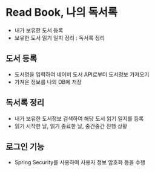 # Read Book, 나의 독서록
* 내가 보유한 도서 등록
* 보유한 도서 읽기 일지 정리 : 독서록 정리

## 도서 등록
* 도서명을 입력하여 네이버 도서 API로부터 도서정보 가져오기
* 가져온 정보를 나의 DB에 저장

## 독서록 정리
* 내가 보유한 도서정보 검색하여 해당 도서 읽기 일지를 등록
* 읽기 시작한 날, 읽기 종료한 날, 중간중간 진행 상황

## 로그인 기능
* Spring Security를 사용하여 사용자 정보 암호화 등을 수행